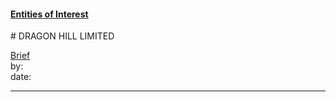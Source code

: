 #### [Entities of Interest](/list.html)
<link rel="stylesheet" type="text/css" href="../../assets/style.css">
# DRAGON HILL LIMITED

[comment]: <> (Add/Remove information below as you want)
[comment]: <> (Markdown cheatsheet: https://github.com/adam-p/markdown-here/wiki/Markdown-Cheatsheet)
[Brief](Brief.md)  
by:  
date:  

---
[comment]: <> (Add your content here)